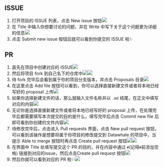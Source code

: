## ISSUE
1. 打开项目的 ISSUE 列表，点击 New issue 按钮![](https://tva1.sinaimg.cn/large/e6c9d24ely1h1h9km0vb3j21gr0cbgn9.jpg)
2. 在 Title 中输入你想要讨论的问题，并在 Write 中写下关于这个问题更为详细的信息![](https://tva1.sinaimg.cn/large/e6c9d24ely1h1h9mt1mhzj21g60gzwgm.jpg)
3. 点击 Submit new issue 按钮后就可以看到你提交的 ISSUE 啦✨

## PR
1. 首先在项目中创建对应的 ISSUE![](https://tva1.sinaimg.cn/large/e6c9d24ely1h1hafqc2zzj21gd0cmwg2.jpg)
2. 然后将项目 fork 到自己名下的仓库中![](https://tva1.sinaimg.cn/large/e6c9d24ely1h1h9re2007j21g40k9acr.jpg)![](https://tva1.sinaimg.cn/large/e6c9d24ely1h1h9sxgbq2j21gc0f2tah.jpg)
3. 待 fork 完毕后会看到属于你的项目分支版本，并点击 Proposals 目录![](https://tva1.sinaimg.cn/large/e6c9d24ely1h1h9u4myjyj21g10ldwi1.jpg)
4. 在这里点击 Add file 按钮可以看到，你可以选择直接新建文件或者将本地已经写好的 proposal 上传![](https://tva1.sinaimg.cn/large/e6c9d24ely1h1h9xrrfskj21g40bndhe.jpg)
5. 如果你选择新建文件的话，那么就输入文件名称并以 `.md` 结尾，在正文中填写对应的内容![](https://tva1.sinaimg.cn/large/e6c9d24ely1h1ha3mx3dzj20zq0homxr.jpg)
6. 无论你是选择直接新建文件或者将本地已经写好的 proposal 上传，在处理完毕后都需要填写本次提交的目的是什么，填写完毕后点击 Commit new file 后即可看到你创建的文件内容![](https://tva1.sinaimg.cn/large/e6c9d24ely1h1ha6b5k0jj20xv0bzmy9.jpg)
7. 待修改完毕后，点击进入 Pull requests 界面，点击 New pull request 按钮，可以看到该操作是想要将属于你项目的修改提交到 Datawhale 的项目中，当提示 Able to merge 按钮时再点击 Create pull request 按钮![](https://tva1.sinaimg.cn/large/e6c9d24ely1h1ha8czx9mj21fy0h5q4o.jpg)![](https://tva1.sinaimg.cn/large/e6c9d24ely1h1haarjypsj21gb0jaacw.jpg)
8. 在界面中 Title 处填写提交这个 PR 的目的，并在内容中通过 `#`(记得`#`前添加空格) 链接到对应的issue，然后点击Create pull request 按钮![](https://tva1.sinaimg.cn/large/e6c9d24ely1h1hai12zxhj21gc0kgdj5.jpg)
9. 然后你就可以看到对应的 PR 啦✨![](https://tva1.sinaimg.cn/large/e6c9d24ely1h1han36kcvj21ft0m6dj4.jpg)